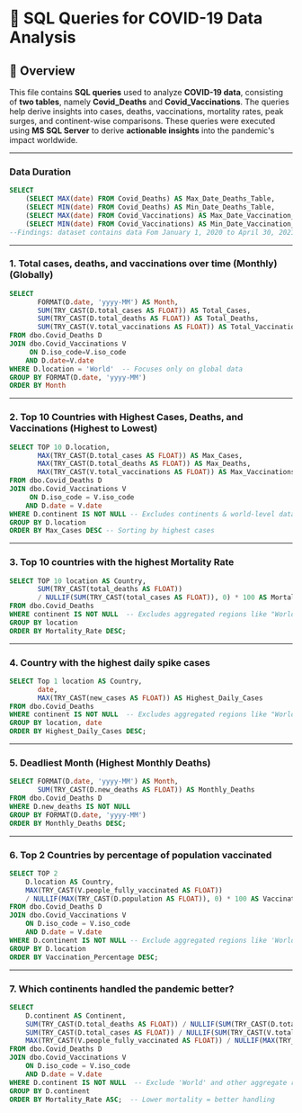 # 🦠 SQL Queries for COVID-19 Data Analysis  

## 📌 Overview  
This file contains **SQL queries** used to analyze **COVID-19 data**, consisting of **two tables**, namely **Covid_Deaths** and **Covid_Vaccinations**. The queries help derive insights into cases, deaths, vaccinations, mortality rates, peak surges, and continent-wise comparisons. 
These queries were executed using **MS SQL Server** to derive **actionable insights** into the pandemic's impact worldwide. 

---

### Data Duration
```sql
SELECT 
    (SELECT MAX(date) FROM Covid_Deaths) AS Max_Date_Deaths_Table,
	(SELECT MIN(date) FROM Covid_Deaths) AS Min_Date_Deaths_Table,
    (SELECT MAX(date) FROM Covid_Vaccinations) AS Max_Date_Vaccination_Table,
    (SELECT MIN(date) FROM Covid_Vaccinations) AS Min_Date_Vaccination_Table
--Findings: dataset contains data Fom January 1, 2020 to April 30, 2021
```
--- 

### 1. Total cases, deaths, and vaccinations over time (Monthly)(Globally)
```sql
SELECT 
       FORMAT(D.date, 'yyyy-MM') AS Month,
       SUM(TRY_CAST(D.total_cases AS FLOAT)) AS Total_Cases,
	   SUM(TRY_CAST(D.total_deaths AS FLOAT)) AS Total_Deaths,
	   SUM(TRY_CAST(V.total_vaccinations AS FLOAT)) AS Total_Vaccinations
FROM dbo.Covid_Deaths D
JOIN dbo.Covid_Vaccinations V
     ON D.iso_code=V.iso_code
	AND D.date=V.date
WHERE D.location = 'World'  -- Focuses only on global data
GROUP BY FORMAT(D.date, 'yyyy-MM')
ORDER BY Month
```

---

### 2. Top 10 Countries with Highest Cases, Deaths, and Vaccinations (Highest to Lowest)
```sql
SELECT TOP 10 D.location,
       MAX(TRY_CAST(D.total_cases AS FLOAT)) AS Max_Cases,
	   MAX(TRY_CAST(D.total_deaths AS FLOAT)) AS Max_Deaths,
	   MAX(TRY_CAST(V.total_vaccinations AS FLOAT)) AS Max_Vaccinations
FROM dbo.Covid_Deaths D
JOIN dbo.Covid_Vaccinations V
     ON D.iso_code = V.iso_code
    AND D.date = V.date
WHERE D.continent IS NOT NULL -- Excludes continents & world-level data
GROUP BY D.location
ORDER BY Max_Cases DESC -- Sorting by highest cases
```

---

### 3. Top 10 countries with the highest Mortality Rate
```sql
SELECT TOP 10 location AS Country,
       SUM(TRY_CAST(total_deaths AS FLOAT)) 
	   / NULLIF(SUM(TRY_CAST(total_cases AS FLOAT)), 0) * 100 AS Mortality_Rate
FROM dbo.Covid_Deaths
WHERE continent IS NOT NULL  -- Excludes aggregated regions like "World"
GROUP BY location
ORDER BY Mortality_Rate DESC;
```
---

### 4. Country with the highest daily spike cases
```sql
SELECT Top 1 location AS Country, 
       date, 
       MAX(TRY_CAST(new_cases AS FLOAT)) AS Highest_Daily_Cases
FROM dbo.Covid_Deaths
WHERE continent IS NOT NULL  -- Excludes aggregated regions like "World"
GROUP BY location, date
ORDER BY Highest_Daily_Cases DESC;
```
---

### 5. Deadliest Month (Highest Monthly Deaths)
```sql
SELECT FORMAT(D.date, 'yyyy-MM') AS Month,
       SUM(TRY_CAST(D.new_deaths AS FLOAT)) AS Monthly_Deaths
FROM dbo.Covid_Deaths D
WHERE D.new_deaths IS NOT NULL
GROUP BY FORMAT(D.date, 'yyyy-MM')
ORDER BY Monthly_Deaths DESC;
```
---

### 6. Top 2 Countries by percentage of population vaccinated
```sql
SELECT TOP 2 
    D.location AS Country,
    MAX(TRY_CAST(V.people_fully_vaccinated AS FLOAT)) 
    / NULLIF(MAX(TRY_CAST(D.population AS FLOAT)), 0) * 100 AS Vaccination_Percentage
FROM dbo.Covid_Deaths D
JOIN dbo.Covid_Vaccinations V 
    ON D.iso_code = V.iso_code 
    AND D.date = V.date
WHERE D.continent IS NOT NULL -- Exclude aggregated regions like 'World'
GROUP BY D.location
ORDER BY Vaccination_Percentage DESC;
```
---

### 7. Which continents handled the pandemic better?
```sql
SELECT 
    D.continent AS Continent,
    SUM(TRY_CAST(D.total_deaths AS FLOAT)) / NULLIF(SUM(TRY_CAST(D.total_cases AS FLOAT)), 0) * 100 AS Mortality_Rate,
    SUM(TRY_CAST(D.total_cases AS FLOAT)) / NULLIF(SUM(TRY_CAST(V.total_tests AS FLOAT)), 0) * 100 AS Test_Positivity_Rate,
    MAX(TRY_CAST(V.people_fully_vaccinated AS FLOAT)) / NULLIF(MAX(TRY_CAST(D.population AS FLOAT)), 0) * 100 AS Vaccination_Coverage
FROM dbo.Covid_Deaths D
JOIN dbo.Covid_Vaccinations V 
    ON D.iso_code = V.iso_code 
    AND D.date = V.date
WHERE D.continent IS NOT NULL  -- Exclude 'World' and other aggregate regions
GROUP BY D.continent
ORDER BY Mortality_Rate ASC;  -- Lower mortality = better handling
```


